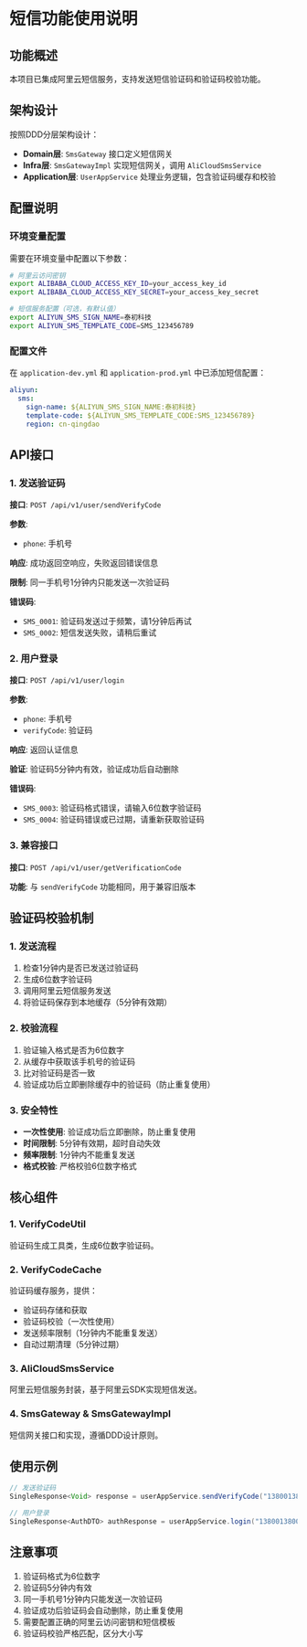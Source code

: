 # 短信功能使用说明

## 功能概述

本项目已集成阿里云短信服务，支持发送短信验证码和验证码校验功能。

## 架构设计

按照DDD分层架构设计：

- **Domain层**: `SmsGateway` 接口定义短信网关
- **Infra层**: `SmsGatewayImpl` 实现短信网关，调用 `AliCloudSmsService`
- **Application层**: `UserAppService` 处理业务逻辑，包含验证码缓存和校验

## 配置说明

### 环境变量配置

需要在环境变量中配置以下参数：

```bash
# 阿里云访问密钥
export ALIBABA_CLOUD_ACCESS_KEY_ID=your_access_key_id
export ALIBABA_CLOUD_ACCESS_KEY_SECRET=your_access_key_secret

# 短信服务配置（可选，有默认值）
export ALIYUN_SMS_SIGN_NAME=泰初科技
export ALIYUN_SMS_TEMPLATE_CODE=SMS_123456789
```

### 配置文件

在 `application-dev.yml` 和 `application-prod.yml` 中已添加短信配置：

```yaml
aliyun:
  sms:
    sign-name: ${ALIYUN_SMS_SIGN_NAME:泰初科技}
    template-code: ${ALIYUN_SMS_TEMPLATE_CODE:SMS_123456789}
    region: cn-qingdao
```

## API接口

### 1. 发送验证码

**接口**: `POST /api/v1/user/sendVerifyCode`

**参数**:
- `phone`: 手机号

**响应**: 成功返回空响应，失败返回错误信息

**限制**: 同一手机号1分钟内只能发送一次验证码

**错误码**:
- `SMS_0001`: 验证码发送过于频繁，请1分钟后再试
- `SMS_0002`: 短信发送失败，请稍后重试

### 2. 用户登录

**接口**: `POST /api/v1/user/login`

**参数**:
- `phone`: 手机号
- `verifyCode`: 验证码

**响应**: 返回认证信息

**验证**: 验证码5分钟内有效，验证成功后自动删除

**错误码**:
- `SMS_0003`: 验证码格式错误，请输入6位数字验证码
- `SMS_0004`: 验证码错误或已过期，请重新获取验证码

### 3. 兼容接口

**接口**: `POST /api/v1/user/getVerificationCode`

**功能**: 与 `sendVerifyCode` 功能相同，用于兼容旧版本

## 验证码校验机制

### 1. 发送流程
1. 检查1分钟内是否已发送过验证码
2. 生成6位数字验证码
3. 调用阿里云短信服务发送
4. 将验证码保存到本地缓存（5分钟有效期）

### 2. 校验流程
1. 验证输入格式是否为6位数字
2. 从缓存中获取该手机号的验证码
3. 比对验证码是否一致
4. 验证成功后立即删除缓存中的验证码（防止重复使用）

### 3. 安全特性
- **一次性使用**: 验证成功后立即删除，防止重复使用
- **时间限制**: 5分钟有效期，超时自动失效
- **频率限制**: 1分钟内不能重复发送
- **格式校验**: 严格校验6位数字格式

## 核心组件

### 1. VerifyCodeUtil

验证码生成工具类，生成6位数字验证码。

### 2. VerifyCodeCache

验证码缓存服务，提供：
- 验证码存储和获取
- 验证码校验（一次性使用）
- 发送频率限制（1分钟内不能重复发送）
- 自动过期清理（5分钟过期）

### 3. AliCloudSmsService

阿里云短信服务封装，基于阿里云SDK实现短信发送。

### 4. SmsGateway & SmsGatewayImpl

短信网关接口和实现，遵循DDD设计原则。

## 使用示例

```java
// 发送验证码
SingleResponse<Void> response = userAppService.sendVerifyCode("13800138000");

// 用户登录
SingleResponse<AuthDTO> authResponse = userAppService.login("13800138000", "123456");
```

## 注意事项

1. 验证码格式为6位数字
2. 验证码5分钟内有效
3. 同一手机号1分钟内只能发送一次验证码
4. 验证成功后验证码会自动删除，防止重复使用
5. 需要配置正确的阿里云访问密钥和短信模板
6. 验证码校验严格匹配，区分大小写 